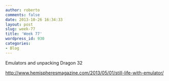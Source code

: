 ```yaml
---
author: roberto
comments: false
date: 2013-10-26 16:34:33
layout: post
slug: week-77
title: 'Week 77'
wordpress_id: 930
categories:
- Blog
---
```



Emulators and unpacking Dragon 32 

http://www.hemispheresmagazine.com/2013/05/01/still-life-with-emulator/
